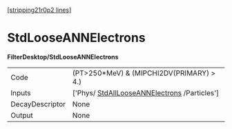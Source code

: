 [[stripping21r0p2 lines]](./stripping21r0p2-index)

# StdLooseANNElectrons

**FilterDesktop/StdLooseANNElectrons**

|                 |                                                                                             |
|-----------------|---------------------------------------------------------------------------------------------|
| Code            | (PT\>250\*MeV) & (MIPCHI2DV(PRIMARY) \> 4.)                                                 |
| Inputs          | ['Phys/ [StdAllLooseANNElectrons](./stripping21r0p2-stdalllooseannelectrons) /Particles'] |
| DecayDescriptor | None                                                                                        |
| Output          | None                                                                                        |
